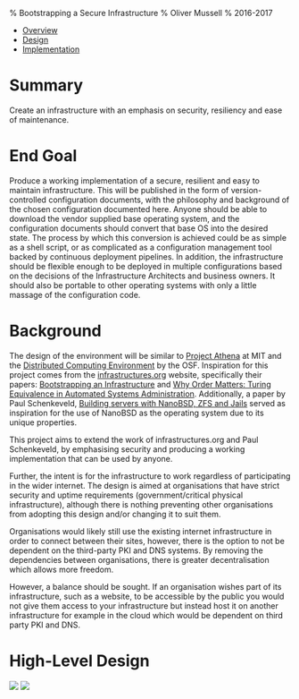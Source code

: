 % Bootstrapping a Secure Infrastructure
% Oliver Mussell
% 2016-2017

<!---

- Produced in Markdown with Vim, converted to HTML by Pandoc.
- Graphics created with DOT
- Hosted on Github Pages

-->

- [Overview](/homelab/design/overview.html)
- [Design](/homelab/design/design.html)
- [Implementation](/homelab/design/implementation.html)

Summary
===

Create an infrastructure with an emphasis on security, resiliency and ease of maintenance. 

End Goal
===

Produce a working implementation of a secure, resilient and easy to maintain infrastructure. This will be published in the form of version-controlled configuration documents, with the philosophy and background of the chosen configuration documented here. Anyone should be able to download the vendor supplied base operating system, and the configuration documents should convert that base OS into the desired state. The process by which this conversion is achieved could be as simple as a shell script, or as complicated as a configuration management tool backed by continuous deployment pipelines. In addition, the infrastructure should be flexible enough to be deployed in multiple configurations based on the decisions of the Infrastructure Architects and business owners. It should also be portable to other operating systems with only a little massage of the configuration code.

Background
===

The design of the environment will be similar to [Project Athena] at MIT and the [Distributed Computing Environment] by the OSF. Inspiration for this project comes from the [infrastructures.org] website, specifically their papers: [Bootstrapping an Infrastructure] and [Why Order Matters: Turing Equivalence in Automated Systems Administration]. Additionally, a paper by Paul Schenkeveld, [Building servers with NanoBSD, ZFS and Jails] served as inspiration for the use of NanoBSD as the operating system due to its unique properties.

This project aims to extend the work of infrastructures.org and Paul Schenkeveld, by emphasising security and producing a working implementation that can be used by anyone.




Further, the intent is for the infrastructure to work regardless of participating in the wider internet. The design is aimed at organisations that have strict security and uptime requirements (government/critical physical infrastructure), although there is nothing preventing other organisations from adopting this design and/or changing it to suit them.

Organisations would likely still use the existing internet infrastructure in order to connect between their sites, however, there is the option to not be dependent on the third-party PKI and DNS systems. By removing the dependencies between organisations, there is greater decentralisation which allows more freedom. 

However, a balance should be sought. If an organisation wishes part of its infrastructure, such as a website, to be accessible by the public you would not give them access to your infrastructure but instead host it on another infrastructure for example in the cloud which would be dependent on third party PKI and DNS.





[infrastructures.org]: http://www.infrastructures.org
[Bootstrapping an Infrastructure]: http://www.infrastructures.org/papers/bootstrap/bootstrap.html
[Why Order Matters: Turing Equivalence in Automated Systems Administration]: http://www.infrastructures.org/papers/turing/turing.html
[Building servers with NanoBSD, ZFS and Jails]: https://2010.asiabsdcon.org/papers/abc2010-P4A-paper.pdf
[Project Athena]: https://en.wikipedia.org/wiki/Project_Athena
[Distributed Computing Environment]: https://en.wikipedia.org/wiki/Distributed_Computing_Environment

High-Level Design
===
<!---

- Control Machine - Stores operating system images and configuration files in version control. Used to create the Gold server. 
- Gold server - In the form of a created system image
- Infrastructure servers - Provides directory, domain names, authentication/authorisation services
- Data storage - Provide clients with access to their data/files via network file systems.
- Clients - End use

--->

<img src="/homelab/pic/secenv.svg">
<img src="/homelab/pic/disklayout.svg">

